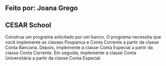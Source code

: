 ## Feito por: Joana Grego
## CESAR School

Construa um programa solicitado por um banco. O programa necessita que você implemente as classes Poupanca e Conta Corrente a partir da classe Conta Bancaria. Depois, implemente a classe Conta Especial a partir da classe Conta Corrente. Em seguida, implemente a classe Conta Universitária a partir da classe Conta Especial.